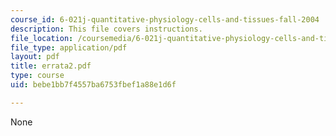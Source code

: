 ```yaml
---
course_id: 6-021j-quantitative-physiology-cells-and-tissues-fall-2004
description: This file covers instructions.
file_location: /coursemedia/6-021j-quantitative-physiology-cells-and-tissues-fall-2004/bebe1bb7f4557ba6753fbef1a88e1d6f_errata2.pdf
file_type: application/pdf
layout: pdf
title: errata2.pdf
type: course
uid: bebe1bb7f4557ba6753fbef1a88e1d6f

---
```

None
